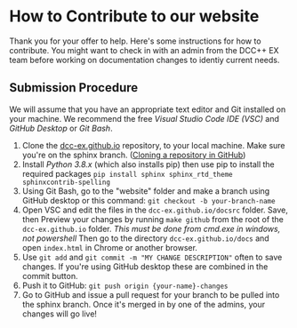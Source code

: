 # How to Contribute to our website

Thank you for your offer to help. Here's some instructions for how to contribute. You might want to check in with an admin from the DCC++ EX team before working on documentation changes to identiy current needs.

## Submission Procedure

We will assume that you have an appropriate text editor and Git installed on your machine. We recommend the free _Visual Studio Code IDE (VSC)_ and _GitHub Desktop_ or _Git Bash_.

1. Clone the [dcc-ex.github.io](https://github.com/DCC-EX/dcc-ex.github.io/tree/sphinx) repository, to your local machine. Make sure you're on the sphinx branch. ([Cloning a repository in GitHub](https://help.github.com/en/github/creating-cloning-and-archiving-repositories/cloning-a-repository))
2. Install _Python 3.8.x_ (which also installs pip) then use pip to install the required packages ```pip install sphinx sphinx_rtd_theme sphinxcontrib-spelling```
3. Using Git Bash, go to the "website" folder and make a branch using GitHub desktop or this command: ```git checkout -b your-branch-name```
4. Open VSC and edit the files in the ```dcc-ex.github.io/docsrc``` folder. Save, then Preview your changes by running ```make github``` from the root of the ```dcc-ex.github.io``` folder. *This must be done from cmd.exe in windows, not powershell* Then go to the directory ```dcc-ex.github.io/docs``` and open ```index.html``` in Chrome or another browser.
5. Use ```git add``` and ```git commit -m "MY CHANGE DESCRIPTION"``` often to save changes. If you're using GitHub desktop these are combined in the commit button.
6. Push it to GitHub: ```git push origin {your-name}-changes```
8. Go to GitHub and issue a pull request for your branch to be pulled into the sphinx branch. Once it's merged in by one of the admins, your changes will go live!
